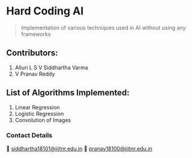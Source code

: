 # Hard Coding AI
> Implementation of various techniques used in AI without using any frameworks

## Contributors:

1. Alluri L S V Siddhartha Varma 
2. V Pranav Reddy 

## List of Algorithms Implemented:

1. Linear Regression
2. Logistic Regression
3. Convolution of Images

### Contact Details

:email: siddhartha18101@iiitnr.edu.in
:email: pranav18100@iiitnr.edu.in

